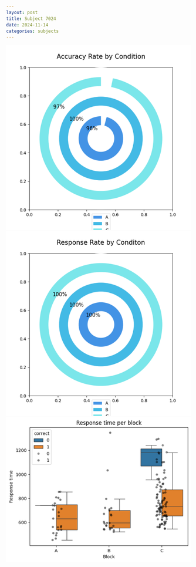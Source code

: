 ```yaml
---
layout: post
title: Subject 7024
date: 2024-11-14
categories: subjects
---
```


![](data/7024/run-9/7024_accuracy_rate.png)
![](data/7024/run-9/7024_response_rate.png)
![](data/7024/run-9/7024_rt.png)
